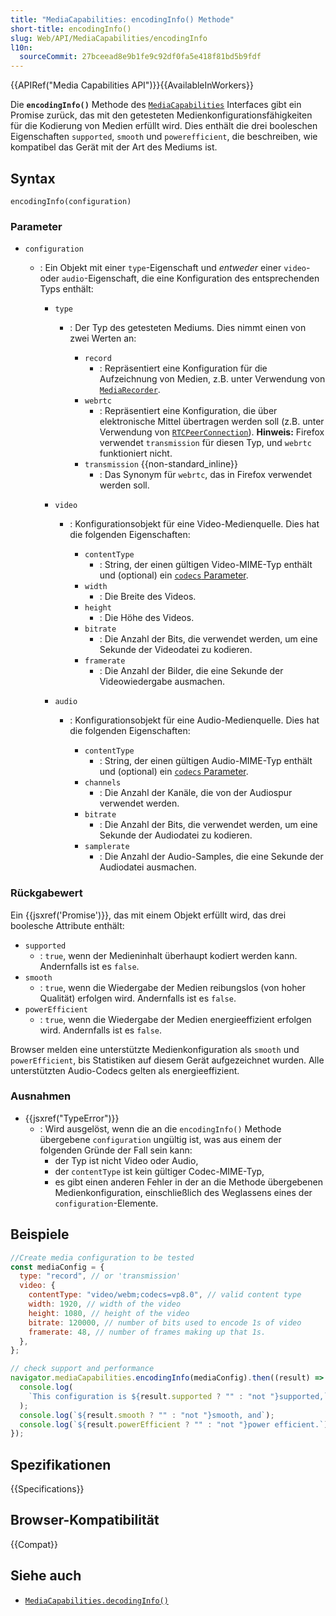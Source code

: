 ```yaml
---
title: "MediaCapabilities: encodingInfo() Methode"
short-title: encodingInfo()
slug: Web/API/MediaCapabilities/encodingInfo
l10n:
  sourceCommit: 27bceead8e9b1fe9c92df0fa5e418f81bd5b9fdf
---
```


{{APIRef("Media Capabilities API")}}{{AvailableInWorkers}}

Die **`encodingInfo()`** Methode des [`MediaCapabilities`](/de/docs/Web/API/MediaCapabilities) Interfaces gibt ein Promise zurück, das mit den getesteten Medienkonfigurationsfähigkeiten für die Kodierung von Medien erfüllt wird. Dies enthält die drei booleschen Eigenschaften `supported`, `smooth` und `powerefficient`, die beschreiben, wie kompatibel das Gerät mit der Art des Mediums ist.

## Syntax

```js-nolint
encodingInfo(configuration)
```

### Parameter

- `configuration`

  - : Ein Objekt mit einer `type`-Eigenschaft und _entweder_ einer `video`- oder `audio`-Eigenschaft, die eine Konfiguration des entsprechenden Typs enthält: <!-- MediaEncodingConfiguration in the spec -->

    - `type`

      - : Der Typ des getesteten Mediums. Dies nimmt einen von zwei Werten an:

        - `record`
          - : Repräsentiert eine Konfiguration für die Aufzeichnung von Medien, z.B. unter Verwendung von [`MediaRecorder`](/de/docs/Web/API/MediaRecorder).
        - `webrtc`
          - : Repräsentiert eine Konfiguration, die über elektronische Mittel übertragen werden soll (z.B. unter Verwendung von [`RTCPeerConnection`](/de/docs/Web/API/RTCPeerConnection)). **Hinweis:** Firefox verwendet `transmission` für diesen Typ, und `webrtc` funktioniert nicht.
        - `transmission` {{non-standard_inline}}
          - : Das Synonym für `webrtc`, das in Firefox verwendet werden soll.

    - `video`

      - : Konfigurationsobjekt für eine Video-Medienquelle.
        Dies hat die folgenden Eigenschaften: <!-- VideoConfiguration in the spec -->

        - `contentType`
          - : String, der einen gültigen Video-MIME-Typ enthält und (optional) ein [`codecs` Parameter](/de/docs/Web/Media/Guides/Formats/codecs_parameter).
        - `width`
          - : Die Breite des Videos.
        - `height`
          - : Die Höhe des Videos.
        - `bitrate`
          - : Die Anzahl der Bits, die verwendet werden, um eine Sekunde der Videodatei zu kodieren.
        - `framerate`
          - : Die Anzahl der Bilder, die eine Sekunde der Videowiedergabe ausmachen.

    - `audio`

      - : Konfigurationsobjekt für eine Audio-Medienquelle.
        Dies hat die folgenden Eigenschaften: <!-- AudioConfiguration in the spec -->

        - `contentType`
          - : String, der einen gültigen Audio-MIME-Typ enthält und (optional) ein [`codecs` Parameter](/de/docs/Web/Media/Guides/Formats/codecs_parameter).
        - `channels`
          - : Die Anzahl der Kanäle, die von der Audiospur verwendet werden.
        - `bitrate`
          - : Die Anzahl der Bits, die verwendet werden, um eine Sekunde der Audiodatei zu kodieren.
        - `samplerate`
          - : Die Anzahl der Audio-Samples, die eine Sekunde der Audiodatei ausmachen.

### Rückgabewert

Ein {{jsxref('Promise')}}, das mit einem Objekt erfüllt wird, das drei boolesche Attribute enthält:

- `supported`
  - : `true`, wenn der Medieninhalt überhaupt kodiert werden kann. Andernfalls ist es `false`.
- `smooth`
  - : `true`, wenn die Wiedergabe der Medien reibungslos (von hoher Qualität) erfolgen wird. Andernfalls ist es `false`.
- `powerEfficient`
  - : `true`, wenn die Wiedergabe der Medien energieeffizient erfolgen wird. Andernfalls ist es `false`.

Browser melden eine unterstützte Medienkonfiguration als `smooth` und `powerEfficient`, bis Statistiken auf diesem Gerät aufgezeichnet wurden.
Alle unterstützten Audio-Codecs gelten als energieeffizient.

### Ausnahmen

- {{jsxref("TypeError")}}
  - : Wird ausgelöst, wenn die an die `encodingInfo()` Methode übergebene `configuration` ungültig ist, was aus einem der folgenden Gründe der Fall sein kann:
    - der Typ ist nicht Video oder Audio,
    - der `contentType` ist kein gültiger Codec-MIME-Typ,
    - es gibt einen anderen Fehler in der an die Methode übergebenen Medienkonfiguration, einschließlich des Weglassens eines der `configuration`-Elemente.

## Beispiele

```js
//Create media configuration to be tested
const mediaConfig = {
  type: "record", // or 'transmission'
  video: {
    contentType: "video/webm;codecs=vp8.0", // valid content type
    width: 1920, // width of the video
    height: 1080, // height of the video
    bitrate: 120000, // number of bits used to encode 1s of video
    framerate: 48, // number of frames making up that 1s.
  },
};

// check support and performance
navigator.mediaCapabilities.encodingInfo(mediaConfig).then((result) => {
  console.log(
    `This configuration is ${result.supported ? "" : "not "}supported,`,
  );
  console.log(`${result.smooth ? "" : "not "}smooth, and`);
  console.log(`${result.powerEfficient ? "" : "not "}power efficient.`);
});
```

## Spezifikationen

{{Specifications}}

## Browser-Kompatibilität

{{Compat}}

## Siehe auch

- [`MediaCapabilities.decodingInfo()`](/de/docs/Web/API/MediaCapabilities/decodingInfo)
